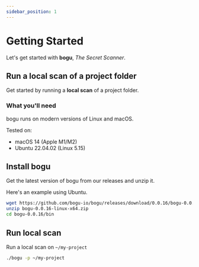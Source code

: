 ```yaml
---
sidebar_position: 1
---
```


# Getting Started

Let's get started with **bogu**, _The Secret Scanner_.

## Run a local scan of a project folder

Get started by running a **local scan** of a project folder.

### What you'll need

bogu runs on modern versions of Linux and macOS.

Tested on:

- macOS 14 (Apple M1/M2)
- Ubuntu 22.04.02 (Linux 5.15)

## Install bogu

Get the latest version of bogu from our releases and unzip it.

Here's an example using Ubuntu.

```bash
wget https://github.com/bogu-io/bogu/releases/download/0.0.16/bogu-0.0.16-linux-x64.zip
unzip bogu-0.0.16-linux-x64.zip
cd bogu-0.0.16/bin
```

## Run local scan

Run a local scan on `~/my-project`

```bash
./bogu -p ~/my-project
```
